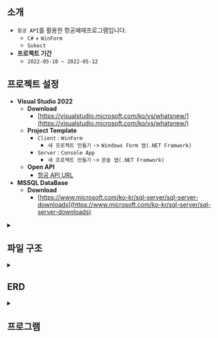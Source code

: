 ## 소개
- `항공 API`를 활용한 항공예매프로그램입니다.
  - `C#` + `WinForm`
  - `Sokect`
- **프로젝트 기간**
  - `2022-05-10 ~ 2022-05-12`

## 프로젝트 설정
- **Visual Studio 2022** 
  - **Download**
    - [https://visualstudio.microsoft.com/ko/vs/whatsnew/](https://visualstudio.microsoft.com/ko/vs/whatsnew/)
  - **Project Template**
    - `Client` : `WinForm`
       - `새 프로젝트 만들기` -> `Windows Form 앱(.NET Framwork)` 
    - `Server` : `Console App`
       - `새 프로젝트 만들기` -> `콘솔 앱(.NET Framwork)` 
  - **Open API**
    - [항공 API URL](https://www.data.go.kr/data/15000126/openapi.do)
 - **MSSQL DataBase**
   - **Download**
     - [https://www.microsoft.com/ko-kr/sql-server/sql-server-downloads](https://www.microsoft.com/ko-kr/sql-server/sql-server-downloads)

<details>
<summary><h2>파일 구조 </h2></summary>

``` 
C-Sharp-Air-reservation-program-main
│  DB.txt
│  README.md
├─client(manager)
│  │  MainForm.cs
│  │  MainForm.Designer.cs
│  │  MainForm.resx
│  │  Member.cs
│  │  Program.cs
│  ├─Control
│  │      WbControl.cs
│  ├─Data
│  │      Airport.cs
│  ├─Database
│  │      WbDB.cs
│  └─network
│          Packet.cs
│          WbClient.cs
├─client(user)
│  │  Program.cs
│  ├─Control
│  │      WbControl.cs
│  ├─Data
│  │      Airport.cs
│  │      Member.cs
│  ├─Form
│  │      CautionForm.cs
│  │      Confirm.cs
│  │      MainForm.cs
│  │      ProcessForm.cs
│  │      Reservation.cs
│  │      WbCrossThread.cs
│  ├─NetWork
│  │      Packet.cs
│  │      WbClient.cs
│  └─Resources
│          images.png
└─server
    │  Program.cs
    ├─Control
    │      Control.cs
    │      WbDocument.cs
    ├─Data
    │      AirPort.cs
    │      AirPortPasing.cs
    │      Member.cs
    ├─DataBase
    │      WbDB.cs
    │      WbQuery.cs
    └─Network
            Packet.cs
            WbServer.cs
```
</details>

<details>
<summary><h2>ERD </h2></summary>

![db](https://user-images.githubusercontent.com/106054507/183291416-510afd9c-e337-403c-8201-afa4670812de.PNG)
</details>

<details>
<summary><h2>프로그램</h2></summary>

#### 클라이언트(사용자)
![Main](https://user-images.githubusercontent.com/106054507/183290648-7a145831-da29-4e13-a811-dd6a86c3eba9.PNG)
#### 예약하기
![예약하기](https://user-images.githubusercontent.com/106054507/183290690-96681495-60a7-4b34-b11e-9708b0b9d52b.PNG)
#### 결제하기
![결제하기](https://user-images.githubusercontent.com/106054507/183290702-ef7a1483-9c10-47f1-818a-199e1221bed6.PNG)
#### 예약확인
![예약확인](https://user-images.githubusercontent.com/106054507/183290712-a398a4f6-9b4e-477c-bfec-8fb6ee2ce7a6.PNG)

#### 클라이언트(관리자)
![관리자 Main](https://user-images.githubusercontent.com/106054507/183290715-c8c40f99-2685-4f47-aacd-14e01fb47d75.PNG)

</details>
